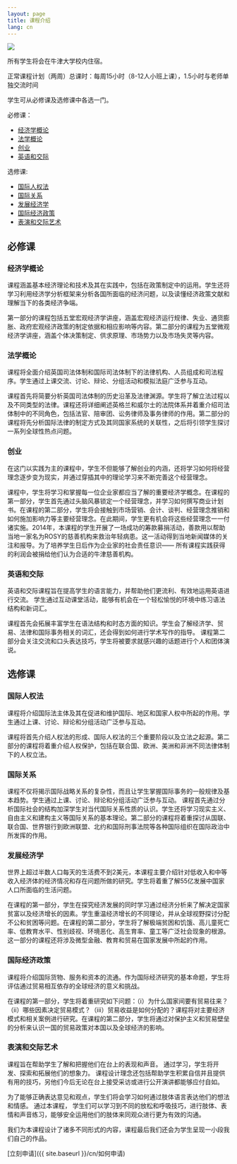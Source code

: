```yaml
---
layout: page
title: 课程介绍
lang: cn
---
```

![](https://dl.dropboxusercontent.com/u/516841/GlobalME/spcourses.jpg)

所有学生将会在牛津大学校内住宿。

正常课程计划（两周）总课时：每周15小时（8-12人小班上课），1.5小时与老师单独交流时间

学生可从必修课及选修课中各选一门。


必修课：

 - [经济学概论](#1)
 - [法学概论](#2)
 - [创业](#3)
 - [英语和交际](#4)

选修课:

 - [国际人权法](#5)
 - [国际关系](#6)
 - [发展经济学](#7)
 - [国际经济政策](#8)
 - [表演和交际艺术](#9)

## 必修课

### <a name="1">经济学概论</a>

课程涵盖基本经济理论和技术及其在实践中，包括在政策制定中的运用。学生还将学习利用经济学分析框架来分析各国所面临的经济问题，以及读懂经济政策文献和理解当下的各类经济争端。

第一部分的课程包括五堂宏观经济学讲座，涵盖宏观经济运行规律、失业、通货膨胀、政府宏观经济政策的制定依据和相应影响等内容。第二部分的课程为五堂微观经济学讲座，涵盖个体决策制定、供求原理、市场势力以及市场失灵等内容。

### <a name="2">法学概论</a>

课程将全面介绍英国司法体制和国际司法体制下的法律机构、人员组成和司法程序。学生通过上课交流、讨论、辩论、分组活动和模拟法庭广泛参与互动。

课程首先将简要分析英国司法体制的历史沿革及法律渊源。学生将了解立法过程以及不同类型的法律。课程还将详细阐述英格兰和威尔士的法院体系并着重介绍司法体制中的不同角色，包括法官、陪审团、讼务律师及事务律师的作用。第二部分的课程将先分析国际法律的制定方式及其同国家系统的关联性，之后将引领学生探讨一系列全球性热点问题。

### <a name="3">创业</a>

在这门以实践为主的课程中，学生不但能够了解创业的内涵，还将学习如何将经营理念逐步变为现实，并通过穿插其中的理论学习来不断完善这个经营理念。

课程中，学生将学习和掌握每一位企业家都应当了解的重要经济学概念。在课程的第一部分，学生首先通过头脑风暴锁定一个经营理念，并学习如何撰写商业计划书。在课程的第二部分，学生将会接触到市场营销、会计、谈判、经营理念推销和如何施加影响力等主要经营理念。在此期间，学生更有机会将这些经营理念一一付诸实施。2014年，本课程的学生开展了一场成功的筹款募捐活动，善款用以帮助当地一家名为ROSY的慈善机构来救治年轻病患。这一活动得到当地新闻媒体的关注和报导。为了培养学生日后作为企业家的社会责任意识—— 所有课程实践获得的利润会被捐给他们认为合适的牛津慈善机构。

### <a name="4">英语和交际</a>

英语和交际课程旨在提高学生的语言能力，并帮助他们更流利、有效地运用英语进行交流。 学生通过互动课堂活动，能够有机会在一个轻松愉悦的环境中练习语法结构和新词汇。

课程首先会拓展丰富学生在语法结构和时态方面的知识。学生会了解经济学、贸易、法律和国际事务相关的词汇，还会得到如何进行学术写作的指导。 课程第二部分会关注交流和口头表达技巧，学生将被要求就感兴趣的话题进行个人和团体演说。

## 选修课

### <a name="5">国际人权法</a>

课程将介绍国际法主体及其在促进和维护国际、地区和国家人权中所起的作用。学生通过上课、讨论、辩论和分组活动广泛参与互动。

课程将首先介绍人权法的形成、国际人权法的三个重要阶段以及立法之起源。第二部分的课程将着重介绍人权保护，包括在联合国、欧洲、美洲和非洲不同法律体制下的人权立法。

### <a name="6">国际关系</a>

课程不仅将揭示国际战略关系的复杂性，而且让学生掌握国际事务的一般规律及基本趋势。学生通过上课、讨论、辩论和分组活动广泛参与互动。
课程首先通过分析国际社会的结构加深学生对当代国际关系性质的认识。学生还将学习现实主义、自由主义和建构主义等国际关系的基本理论。第二部分的课程将着重探讨从国联、联合国、世界银行到欧洲联盟、北约和国际刑事法院等各种国际组织在国际政治中所发挥的作用。

### <a name="7">发展经济学</a>

世界上超过半数人口每天的生活费不到2美元，本课程主要介绍针对低收入和中等收入经济体的经济情况和存在问题所做的研究。学生将着重了解55亿发展中国家人口所面临的生活问题。

在课程的第一部分，学生在探究经济发展的同时学习通过经济分析来了解决定国家贫富以及经济增长的因素。学生重温经济增长的不同理论，并从全球视野探讨分配不公和贫困等问题。在课程的第二部分，学生将了解极端贫困和饥饿、高儿童死亡率、低教育水平、性别歧视、环境恶化、高生育率、童工等广泛社会现象的根源。这一部分的课程还将涉及微型金融、教育和贸易在国家发展中所起的作用。

### <a name="8">国际经济政策</a>

课程将介绍国际货物、服务和资本的流通。作为国际经济研究的基本命题，学生将评估通过贸易相互依存的全球经济的意义和挑战。

在课程的第一部分，学生将着重研究如下问题：（i）为什么国家间要有贸易往来？（ii）哪些因素决定贸易模式？（iii）贸易收益是如何分配的？课程将对主要经济模式和相关案例进行研究。在课程的第二部分，学生将通过对保护主义和贸易壁垒的分析来认识一国的贸易政策对本国以及全球经济的影响。

### <a name="9">表演和交际艺术</a>

课程旨在帮助学生了解和把握他们在台上的表现和声音。 通过学习，学生将开发、探索和拓展他们的想象力。  课程设计理念还包括帮助学生积累自信并且提供有用的技巧，另他们今后无论在台上接受采访或进行公开演讲都能够应付自如。

为了能够正确表达意见和观点，学生们将会学习如何通过肢体语言表达他们的想法和情感。  通过本课程， 学生们可以学习到不同的放松和呼吸技巧，进行肢体、表情和声音练习，能够安全运用他们的肢体来同观众进行更为有效的沟通。

我们为本课程设计了诸多不同形式的内容，课程最后我们还会为学生呈现一小段我们自己的作品。

[立刻申请]({{ site.baseurl }}/cn/如何申请)

